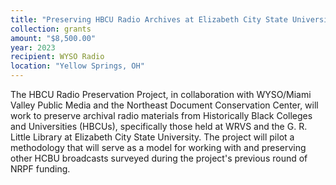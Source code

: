 ```yaml
---
title: "Preserving HBCU Radio Archives at Elizabeth City State University"
collection: grants
amount: "$8,500.00"
year: 2023
recipient: WYSO Radio
location: "Yellow Springs, OH"
---
```


The HBCU Radio Preservation Project, in collaboration with WYSO/Miami Valley Public Media and the Northeast Document Conservation Center, will work to preserve archival radio materials from Historically Black Colleges and Universities (HBCUs), specifically those held at WRVS and the G. R. Little Library at Elizabeth City State University. The project will pilot a methodology that will serve as a model for working with and preserving other HCBU broadcasts surveyed during the project's previous round of NRPF funding.
